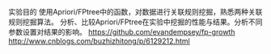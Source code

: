 实验目的
使用Apriori/FPtree中的函数，对数据进行关联规则挖掘，熟悉两种关联规则挖掘算法。
分析、比较Apriori/FPtree在实验中挖掘的性能与结果。分析不同参数设置对结果的影响。
https://github.com/evandempsey/fp-growth
http://www.cnblogs.com/buzhizhitong/p/6129212.html
